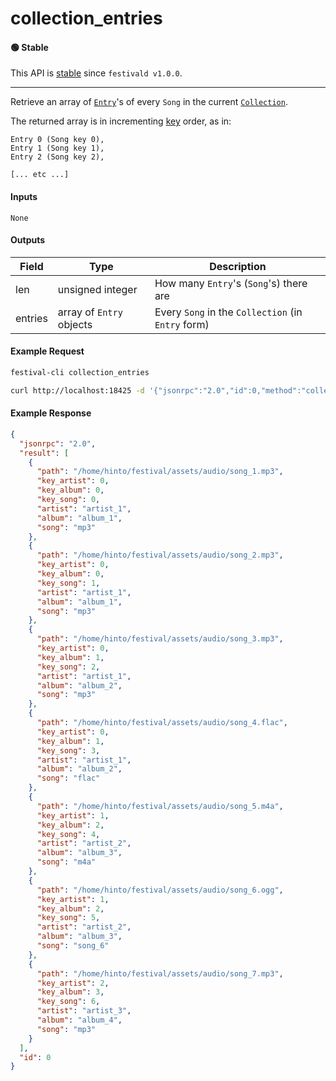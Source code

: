 # collection_entries

#### 🟢 Stable
This API is [stable](/api-stability/marker.md) since `festivald v1.0.0`.

---

Retrieve an array of [`Entry`](/common-objects/entry.md)'s of every `Song` in the current [`Collection`](/common-objects/collection.md).

The returned array is in incrementing [key](/common-objects/key.md) order, as in:
```
Entry 0 (Song key 0),
Entry 1 (Song key 1),
Entry 2 (Song key 2),

[... etc ...]
```

#### Inputs
`None`

#### Outputs
| Field   | Type                     | Description |
|---------|--------------------------|-------------|
| len     | unsigned integer         | How many `Entry`'s (`Song`'s) there are
| entries | array of `Entry` objects | Every `Song` in the `Collection` (in `Entry` form)

#### Example Request
```bash
festival-cli collection_entries
```
```bash
curl http://localhost:18425 -d '{"jsonrpc":"2.0","id":0,"method":"collection_entries"}'
```

#### Example Response
```json
{
  "jsonrpc": "2.0",
  "result": [
    {
      "path": "/home/hinto/festival/assets/audio/song_1.mp3",
      "key_artist": 0,
      "key_album": 0,
      "key_song": 0,
      "artist": "artist_1",
      "album": "album_1",
      "song": "mp3"
    },
    {
      "path": "/home/hinto/festival/assets/audio/song_2.mp3",
      "key_artist": 0,
      "key_album": 0,
      "key_song": 1,
      "artist": "artist_1",
      "album": "album_1",
      "song": "mp3"
    },
    {
      "path": "/home/hinto/festival/assets/audio/song_3.mp3",
      "key_artist": 0,
      "key_album": 1,
      "key_song": 2,
      "artist": "artist_1",
      "album": "album_2",
      "song": "mp3"
    },
    {
      "path": "/home/hinto/festival/assets/audio/song_4.flac",
      "key_artist": 0,
      "key_album": 1,
      "key_song": 3,
      "artist": "artist_1",
      "album": "album_2",
      "song": "flac"
    },
    {
      "path": "/home/hinto/festival/assets/audio/song_5.m4a",
      "key_artist": 1,
      "key_album": 2,
      "key_song": 4,
      "artist": "artist_2",
      "album": "album_3",
      "song": "m4a"
    },
    {
      "path": "/home/hinto/festival/assets/audio/song_6.ogg",
      "key_artist": 1,
      "key_album": 2,
      "key_song": 5,
      "artist": "artist_2",
      "album": "album_3",
      "song": "song_6"
    },
    {
      "path": "/home/hinto/festival/assets/audio/song_7.mp3",
      "key_artist": 2,
      "key_album": 3,
      "key_song": 6,
      "artist": "artist_3",
      "album": "album_4",
      "song": "mp3"
    }
  ],
  "id": 0
}
```
